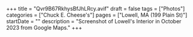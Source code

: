 +++
title = "Qvr9B67RkhysBfJhLRcy.avif"
draft = false
tags = ["Photos"]
categories = ["Chuck E. Cheese's"]
pages = ["Lowell, MA (199 Plain St)"]
startDate = ""
description = "Screenshot of Lowell's Interior in October 2023 from Google Maps."
+++
